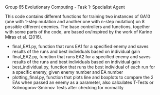 Group 65
Evolutionary Computing - Task 1: Specialist Agent

This code contains different functions for training two instances of GA10 (one with 1-step mutation and another one with n-step mutation) on 8 possible different enemies. The base controllers and functions, together with some parts of the code, are based on/inspired by the work of Karine Miras et al. (2016).

- final_EA1.py, function that runs EA1 for a specified enemy and saves results of the runs and best individuals based on individual gain
- final_EA2.py, function that runs EA2 for a specified enemy and saves results of the runs and best individuals based on individual gain
- best_individual.py, function that runs the best individual of each run for a specific enemy, given enemy number and EA number
- plotting_final.py, function that plots line and boxplots to compare the 2 EAs when passed an enemy as a parameter, also calculates T-Tests or Kolmogorov-Smirnov Tests after checking for normality 
